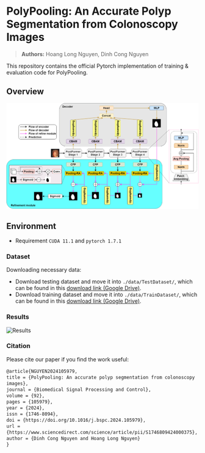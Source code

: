 # PolyPooling: An Accurate Polyp Segmentation from Colonoscopy Images
> **Authors:** 
> Hoang Long Nguyen, 
> Dinh Cong Nguyen

This repository contains the official Pytorch implementation of training & evaluation code for PolyPooling.

## Overview

![Results](images/architecture.png "Results")

## Environment

- Requirement `CUDA 11.1` and `pytorch 1.7.1`

### Dataset

Downloading necessary data:

- Download testing dataset and move it into `./data/TestDataset/`, which can be found in this [download link (Google Drive)](https://drive.google.com/file/d/1o8OfBvYE6K-EpDyvzsmMPndnUMwb540R/view).
- Download training dataset and move it into `./data/TrainDataset/`, which can be found in this [download link (Google Drive)](https://drive.google.com/file/d/1lODorfB33jbd-im-qrtUgWnZXxB94F55/view).

### Results

![Results](images/results.png "Results")

### Citation

Please cite our paper if you find the work useful: 
```
@article{NGUYEN2024105979,
title = {PolyPooling: An accurate polyp segmentation from colonoscopy images},
journal = {Biomedical Signal Processing and Control},
volume = {92},
pages = {105979},
year = {2024},
issn = {1746-8094},
doi = {https://doi.org/10.1016/j.bspc.2024.105979},
url = {https://www.sciencedirect.com/science/article/pii/S1746809424000375},
author = {Dinh Cong Nguyen and Hoang Long Nguyen}
}
```
